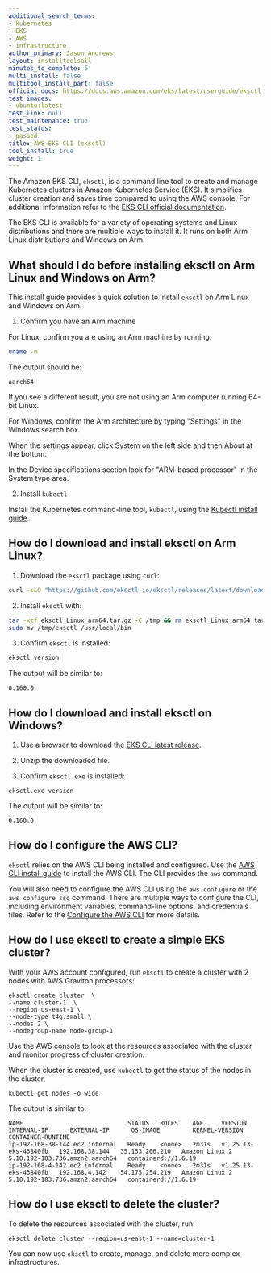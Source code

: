 ```yaml
---
additional_search_terms:
- kubernetes
- EKS
- AWS
- infrastructure
author_primary: Jason Andrews
layout: installtoolsall
minutes_to_complete: 5
multi_install: false
multitool_install_part: false
official_docs: https://docs.aws.amazon.com/eks/latest/userguide/eksctl.html
test_images:
- ubuntu:latest
test_link: null
test_maintenance: true
test_status:
- passed
title: AWS EKS CLI (eksctl)
tool_install: true
weight: 1
---
```


The Amazon EKS CLI, `eksctl`, is a command line tool to create and manage Kubernetes clusters in Amazon Kubernetes Service (EKS). It simplifies cluster creation and saves time compared to using the AWS console. For additional information refer to the [EKS CLI official documentation](https://eksctl.io/).

The EKS CLI is available for a variety of operating systems and Linux distributions and there are multiple ways to install it. It runs on both Arm Linux distributions and Windows on Arm.

## What should I do before installing eksctl on Arm Linux and Windows on Arm?

This install guide provides a quick solution to install `eksctl` on Arm Linux and Windows on Arm. 

1. Confirm you have an Arm machine

For Linux, confirm you are using an Arm machine by running:

```bash { target="ubuntu:latest" }
uname -m
```

The output should be:

```output
aarch64
```

If you see a different result, you are not using an Arm computer running 64-bit Linux.

For Windows, confirm the Arm architecture by typing "Settings" in the Windows search box. 

When the settings appear, click System on the left side and then About at the bottom.

In the Device specifications section look for "ARM-based processor" in the System type area. 

2. Install `kubectl`

Install the Kubernetes command-line tool, `kubectl`, using the [Kubectl install guide](/install-guides/kubectl/).

## How do I download and install eksctl on Arm Linux?

1. Download the `eksctl` package using `curl`: 

```bash { target="ubuntu:latest" }
curl -sLO "https://github.com/eksctl-io/eksctl/releases/latest/download/eksctl_Linux_arm64.tar.gz"
```

2. Install `eksctl` with: 

```bash { target="ubuntu:latest" }
tar -xzf eksctl_Linux_arm64.tar.gz -C /tmp && rm eksctl_Linux_arm64.tar.gz
sudo mv /tmp/eksctl /usr/local/bin
```

3. Confirm `eksctl` is installed:

```bash { target="ubuntu:latest" }
eksctl version
```

The output will be similar to:

```output
0.160.0
```

## How do I download and install eksctl on Windows?

1. Use a browser to download the [EKS CLI latest release](https://github.com/eksctl-io/eksctl/releases/latest/download/eksctl_Windows_arm64.zip).

2. Unzip the downloaded file.

3. Confirm `eksctl.exe` is installed:

```console
eksctl.exe version
```

The output will be similar to:

```output
0.160.0
```

## How do I configure the AWS CLI?

`eksctl` relies on the AWS CLI being installed and configured. Use the [AWS CLI install guide](/install-guides/aws-cli/) to install the AWS CLI. The CLI provides the `aws` command.

You will also need to configure the AWS CLI using the `aws configure` or the `aws configure sso` command. There are multiple ways to configure the CLI, including environment variables, command-line options, and credentials files. Refer to the [Configure the AWS CLI](https://docs.aws.amazon.com/cli/latest/userguide/cli-chap-configure.html) for more details. 

## How do I use eksctl to create a simple EKS cluster?

With your AWS account configured, run `eksctl` to create a cluster with 2 nodes with AWS Graviton processors: 

```console
eksctl create cluster  \
--name cluster-1  \
--region us-east-1 \
--node-type t4g.small \
--nodes 2 \
--nodegroup-name node-group-1 
```

Use the AWS console to look at the resources associated with the cluster and monitor progress of cluster creation. 

When the cluster is created, use `kubectl` to get the status of the nodes in the cluster. 

```console
kubectl get nodes -o wide
```

The output is similar to:

```output
NAME                             STATUS   ROLES    AGE     VERSION                INTERNAL-IP      EXTERNAL-IP      OS-IMAGE         KERNEL-VERSION                   CONTAINER-RUNTIME
ip-192-168-38-144.ec2.internal   Ready    <none>   2m31s   v1.25.13-eks-43840fb   192.168.38.144   35.153.206.210   Amazon Linux 2   5.10.192-183.736.amzn2.aarch64   containerd://1.6.19
ip-192-168-4-142.ec2.internal    Ready    <none>   2m31s   v1.25.13-eks-43840fb   192.168.4.142    54.175.254.219   Amazon Linux 2   5.10.192-183.736.amzn2.aarch64   containerd://1.6.19
```

## How do I use eksctl to delete the cluster?

To delete the resources associated with the cluster, run:

```console
eksctl delete cluster --region=us-east-1 --name=cluster-1
```

You can now use `eksctl` to create, manage, and delete more complex infrastructures.
